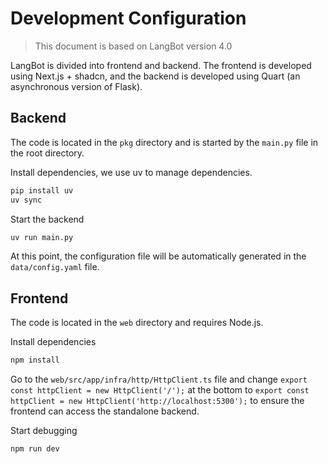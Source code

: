 # Development Configuration

> This document is based on LangBot version 4.0

LangBot is divided into frontend and backend. The frontend is developed using Next.js + shadcn, and the backend is developed using Quart (an asynchronous version of Flask).

## Backend

The code is located in the `pkg` directory and is started by the `main.py` file in the root directory.

Install dependencies, we use uv to manage dependencies.

```bash
pip install uv
uv sync
```

Start the backend

```bash
uv run main.py
```

At this point, the configuration file will be automatically generated in the `data/config.yaml` file.

## Frontend

The code is located in the `web` directory and requires Node.js.

Install dependencies

```bash
npm install
```

Go to the `web/src/app/infra/http/HttpClient.ts` file and change `export const httpClient = new HttpClient('/');` at the bottom to `export const httpClient = new HttpClient('http://localhost:5300');` to ensure the frontend can access the standalone backend.

Start debugging

```bash
npm run dev
```

